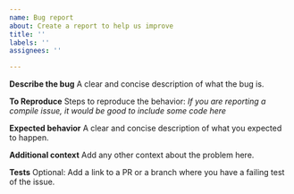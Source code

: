 ```yaml
---
name: Bug report
about: Create a report to help us improve
title: ''
labels: ''
assignees: ''

---
```


**Describe the bug**
A clear and concise description of what the bug is.

**To Reproduce**
Steps to reproduce the behavior:
_If you are reporting a compile issue, it would be good to include some code here_

**Expected behavior**
A clear and concise description of what you expected to happen.

**Additional context**
Add any other context about the problem here.

**Tests**
Optional: Add a link to a PR or a branch where you have a failing test of the issue.
